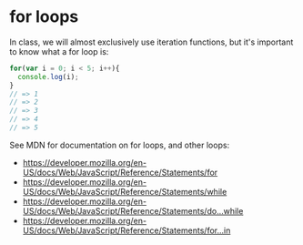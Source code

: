 # for loops
In class, we will almost exclusively use iteration functions, but it's important
to know what a for loop is:

```js
for(var i = 0; i < 5; i++){
  console.log(i);
}
// => 1
// => 2
// => 3
// => 4
// => 5
```

See MDN for documentation on for loops, and other loops:
- https://developer.mozilla.org/en-US/docs/Web/JavaScript/Reference/Statements/for
- https://developer.mozilla.org/en-US/docs/Web/JavaScript/Reference/Statements/while
- https://developer.mozilla.org/en-US/docs/Web/JavaScript/Reference/Statements/do...while
- https://developer.mozilla.org/en-US/docs/Web/JavaScript/Reference/Statements/for...in
